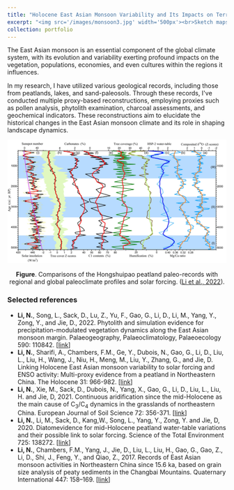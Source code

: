 ```yaml
---
title: "Holocene East Asian Monsoon Variability and Its Impacts on Terrestrial Ecosystems"
excerpt: "<img src='/images/monsoon3.jpg' width='500px'><br>Sketch maps of Eastern Asia showing the spatial patterns of precipitation and related circulation characteristics under different solar insolation scenarios. ([Li et al., 2021](https://doi.org/10.1177/0959683621994662))"
collection: portfolio
---
```

The East Asian monsoon is an essential component of the global climate system, with its evolution and variability exerting profound impacts on the vegetation, populations, economies, and even cultures within the regions it influences. 

In my research, I have utilized various geological records, including those from peatlands, lakes, and sand-paleosols. Through these records, I've conducted multiple proxy-based reconstructions, employing proxies such as pollen analysis, phytolith examination, charcoal assessments, and geochemical indicators. These reconstructions aim to elucidate the historical changes in the East Asian monsoon climate and its role in shaping landscape dynamics.

<Center>
<img src='/images/monsoon2.jpg' width='900px'>

  <b>Figure</b>. Comparisons of the Hongshuipao peatland paleo-records with regional and global paleoclimate profiles and solar forcing. ([Li et al., 2022](https://doi.org/10.1016/j.palaeo.2022.110842)).
</Center>

### Selected references
  * **Li, N.**, Song, L., Sack, D., Lu, Z., Yu, F., Gao, G., Li, D., Li, M., Yang, Y., Zong, Y., and Jie, D., 2022. Phytolith and simulation evidence for precipitation-modulated vegetation dynamics along the East Asian monsoon margin. Palaeogeography, Palaeoclimatology, Palaeoecology 590: 110842. [[link](https://doi.org/10.1016/j.palaeo.2022.110842)]
  * **Li, N.**, Sharifi, A., Chambers, F.M., Ge, Y., Dubois, N., Gao, G., Li, D., Liu, L., Liu, H., Wang, J., Niu, H., Meng, M., Liu, Y., Zhang, G., and Jie, D. Linking Holocene East Asian monsoon variability to solar forcing and ENSO activity: Multi-proxy evidence from a peatland in Northeastern China. The Holocene 31: 966-982. [[link](https://doi.org/10.1177/0959683621994662)]
  * **Li, N.**, Xie, M., Sack, D., Dubois, N., Yang, X., Gao, G., Li, D., Liu, L., Liu, H. and Jie, D, 2021. Continuous aridification since the mid-Holocene as the main cause of C<sub>3</sub>/C<sub>4</sub> dynamics in the grasslands of northeastern China. European Journal of Soil Science 72: 356-371. [[link](https://doi.org/10.1111/ejss.12960)]
  * **Li, N.**, Li, M., Sack, D., Kang,W., Song, L., Yang, Y., Zong, Y. and Jie, D, 2020. Diatomevidence for mid-Holocene peatland water-table variations and their possible link to solar forcing. Science of the Total Environment 725: 138272. [[link](https://doi.org/10.1016/j.scitotenv.2020.138272)]
  * **Li, N.**, Chambers, F.M., Yang, J., Jie, D., Liu, L., Liu, H., Gao, G., Gao, Z., Li, D., Shi, J., Feng, Y., and Qiao, Z., 2017. Records of East Asian monsoon activities in Northeastern China since 15.6 ka, based on grain size analysis of peaty sediments in the Changbai Mountains. Quaternary International 447: 158–169. [[link](https://doi.org/10.1016/j.quaint.2017.03.064)]

